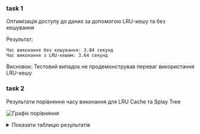 ### task 1

Оптимізація доступу до даних за допомогою LRU-кешу та без кешування

Результат:

```
Час виконання без кешування: 3.84 секунд
Час виконання з LRU-кешем: 3.64 секунд
```

Висновок:
Тестовий випадок не продемонстрував переваг використання LRU-кешу

### task 2

Результати порівняння часу виконання для LRU Cache та Splay Tree

![Графік порівняння](./assets/p_1.jpg)

<details>
<summary>Показати таблицю результатів</summary>

+-----+--------------------+---------------------+
| n | LRU Cache (сек.) | Splay Tree (сек.) |
+=====+====================+=====================+
| 0 | 3.6e-05 | 1.43e-05 |
+-----+--------------------+---------------------+
| 50 | 5.58e-05 | 0.0001231 |
+-----+--------------------+---------------------+
| 100 | 3.55002e-05 | 0.0001987 |
+-----+--------------------+---------------------+
| 150 | 3.24e-05 | 0.0002744 |
+-----+--------------------+---------------------+
| 200 | 3.34e-05 | 0.0003773 |
+-----+--------------------+---------------------+
| 250 | 3.02e-05 | 0.0004389 |
+-----+--------------------+---------------------+
| 300 | 3.32e-05 | 0.0004941 |
+-----+--------------------+---------------------+
| 350 | 6.04999e-05 | 0.0006218 |
+-----+--------------------+---------------------+
| 400 | 3.78001e-05 | 0.0006826 |
+-----+--------------------+---------------------+
| 450 | 3.78001e-05 | 0.0007968 |
+-----+--------------------+---------------------+
| 500 | 3.84999e-05 | 0.0009096 |
+-----+--------------------+---------------------+
| 550 | 3.40999e-05 | 0.0010013 |
| 550 | 3.40999e-05 | 0.0010013 |
| 550 | 3.40999e-05 | 0.0010013 |
+-----+--------------------+---------------------+
| 550 | 3.40999e-05 | 0.0010013 |
+-----+--------------------+---------------------+
| 600 | 4.08001e-05 | 0.0011428 |
| 550 | 3.40999e-05 | 0.0010013 |
+-----+--------------------+---------------------+
+-----+--------------------+---------------------+
| 600 | 4.08001e-05 | 0.0011428 |
+-----+--------------------+---------------------+
| 650 | 4.58001e-05 | 0.0011853 |
+-----+--------------------+---------------------+
| 700 | 2.62999e-05 | 0.0009065 |
+-----+--------------------+---------------------+
| 750 | 3.16e-05 | 0.0009865 |
+-----+--------------------+---------------------+
| 800 | 2.58998e-05 | 0.0008709 |
+-----+--------------------+---------------------+
| 850 | 2.43001e-05 | 0.0008452 |
+-----+--------------------+---------------------+
| 900 | 2.07e-05 | 0.0009301 |
+-----+--------------------+---------------------+
| 950 | 2.36998e-05 | 0.000948 |
+-----+--------------------+---------------------+

</details>
